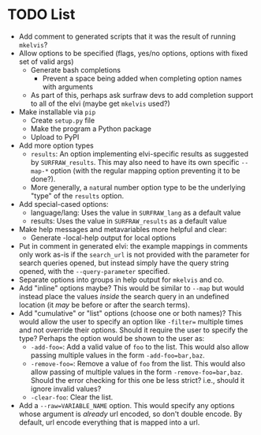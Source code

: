 # TODO List

- Add comment to generated scripts that it was the result of running `mkelvis`?
- Allow options to be specified (flags, yes/no options, options with fixed set
  of valid args)
	- Generate bash completions
		- Prevent a space being added when completing option names with
		  arguments
	- As part of this, perhaps ask surfraw devs to add completion support to all
	  of the elvi (maybe get `mkelvis` used?)
- Make installable via `pip`
	- Create `setup.py` file
	- Make the program a Python package
	- Upload to PyPI
- Add more option types
	- `results`: An option implementing elvi-specific results as suggested by
	  `SURFRAW_results`. This may also need to have its own specific `--map-*`
option (with the regular mapping option preventing it to be done?).
	- More generally, a `nat`ural number option type to be the underlying "type"
	  of the `results` option.
- Add special-cased options:
	- language/lang: Uses the value in `SURFRAW_lang` as a default value
	- results: Uses the value in `SURFRAW_results` as a default value
- Make help messages and metavariables more helpful and clear:
	- Generate -local-help output for local options
- Put in comment in generated elvi: the example mappings in comments only work
  as-is if the `search_url` is not provided with the parameter for search
queries opened, but instead simply have the query string opened, with the
`--query-parameter` specified.
- Separate options into groups in help output for `mkelvis` and co.
- Add "inline" options maybe?  This would be similar to `--map` but would
  instead place the values _inside_ the search query in an undefined location
(it *may* be before or after the search terms).
- Add "cumulative" or "list" options (choose one or both names)?  This would
  allow the user to specify an option like `-filter=` multiple times and not
override their options.  Should it require the user to specify the type?
Perhaps the option would be shown to the user as:
	- `-add-foo=`: Add a valid value of `foo` to the list.  This would also allow
	  passing multiple values in the form `-add-foo=bar,baz`.
	- `-remove-foo=`: Remove a value of `foo` from the list.  This would also
	  allow passing of multiple values in the form `-remove-foo=bar,baz`.  Should
the error checking for this one be less strict?  i.e., should it ignore invalid
values?
	- `-clear-foo`: Clear the list.
- Add a `--raw=VARIABLE_NAME` option.  This would specify any options whose
  argument is *already* url encoded, so don't double encode.  By default, url
encode everything that is mapped into a url.
